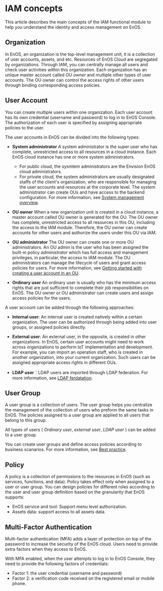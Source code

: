 # IAM concepts

This article describes the main concepts of the IAM functional module to help you understand the identity and access management on EnOS.

## Organization

In EnOS, an organization is the top-level management unit, it is a collection of user accounts, assets, and etc. Resources of EnOS Cloud are segregated by organizations. Through IAM, you can centrally manage all users and check user activities within this organization. Each organization has an unique master account called _OU owner_ and multiple other types of user accounts. The OU owner can control the access rights of other users through binding corresponding access policies.

## User Account

 You can create multiple users within one organization. Each user account has its own credential (username and password) to log in to EnOS Console. The authorization of each user is specified by assigning appropriate policies to the user.

The user accounts in EnOS can be divided into the following types:

- **System administrator**
A system administrator is the super user who has complete, unrestricted access to all resources in a cloud instance. Each EnOS cloud instance has one or more system administrators.
  - For public cloud, the sysmtem administrators are the Envision EnOS cloud administrators.
  - For private cloud, the system administrators are usually designated staffs of the client's organization, who are responsible for managing the user accounts and resources at the corporate level.
The system administrator can create OUs and have access to the backend configuration. For more information, see [System management overview](backend/backend_overview).

- **OU owner**
When a new organization unit is created in a cloud instance, a master account called OU owner is generated for the OU. The OU owner has complete, unrestricted access to all resources in this OU, including the access to the IAM module. Therefore, the OU owner can create accounts for other users and authorize the users under this OU via IAM.


- **OU administrator**
The OU owner can create one or more OU administrators. An OU admin is the user who has been assigned the built-in policy _administrator_ which has full access and management privileges, in particular, the access to IAM module. The OU administrators can manage the lifecycle of users and grant access policies for users. For more information, see [Getting started with creating a user account in an OU](iam_gettingstarted_adduser).


- **Ordinary user**
An ordinary user is usually who has the minimum access rights that are just sufficient to complete their job responsibilities on EnOS. The OU owner or OU administrator can create users and assign access policies for the users.

A user account can be added through the following approaches:

  + **Internal user**: An internal user is created natively within a certain organization. The user can be authorized through being added into user groups, or assigned policies directly.

  + **External user**: An external user, in the opposite, is created in other organizations. In EnOS, certain user accounts might need to work across organizations to perform IoT implementation and development. For example, you can import an operation staff, who is created in another organization, into your current organization. Such users can be assigned appropriate access rights in different OUs.

  + **LDAP user**：LDAP users are imported through LDAP federation. For more information, see [LDAP ferdatation](ldap/ldap_overview).

## User Group

A user group is a collection of users. The user group helps you centralize the management of the collection of users who preform the same tasks in EnOS. The policies assigned to a user group are applied to all users that belong to this group.

All types of users ( _Ordinary user_, _external user_, _LDAP user_ ) can be added to a user group.

You can create user groups and define access policies according to business scanarios. For more information, see [Best practice](best_practice).

## Policy

A policy is a collection of permissions to the resources in EnOS (such as services, functions, and data). Policy takes effect only when assigned to a user or user group. You can design policies for different roles according to the user and user group definition based on the granularity that EnOS supports:

- EnOS service and tool: Support menu level authorization.
- Assets data: support access to all assets data.

## Multi-Factor Authentication

 Multi-factor authentication (MFA) adds a layer of protection on top of the password to increase the security of the EnOS cloud. Users need to provide extra factors when they access to EnOS.

 With MFA enabled, when the user attempts to log in to EnOS Console, they need to provide the following factors of credentials:

- Factor 1: the user credential (username and password)
- Factor 2: a verification code received on the registered email or mobile phone.
